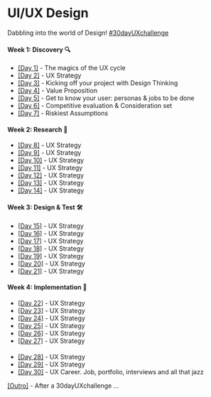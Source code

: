 # UI/UX Design

Dabbling into the world of Design! [#30dayUXchallenge](https://medium.com/envato/why-were-embarking-on-a-30dayuxchallenge-e3d9f1bc1ac6)

#### Week 1: Discovery :mag:
- [[Day 1]](https://blog.prototypr.io/30dayuxchallenge-day-1-intro-the-ux-cycle-aa8f96ea0725) - The magics of the UX cycle
- [[Day 2]](https://blog.prototypr.io/30dayuxchallenge-day-2-ux-strategy-c7807f6356d6) - UX Strategy
- [[Day 3]](https://blog.prototypr.io/design-thinking-dab6b9e9d69e) - Kicking off your project with Design Thinking
- [[Day 4]](https://blog.prototypr.io/30dayuxchallenge-day-4-value-proposition-2ef1b20bfc0a) - Value Proposition
- [[Day 5]](https://blog.prototypr.io/30dayuxchallenge-day-5-get-to-know-your-user-personas-jobs-to-be-done-d0c272ffed58) - Get to know your user: personas & jobs to be done
- [[Day 6]](https://blog.prototypr.io/competitor-evaluation-consideration-set-8ce593d132d6) - Competitive evaluation & Consideration set
- [[Day 7]](https://blog.prototypr.io/riskiest-assumptions-435268fa247a) - Riskiest Assumptions

#### Week 2: Research :pencil:
- [[Day 8]](https://blog.prototypr.io/30dayuxchallenge-day-2-ux-strategy-c7807f6356d6) - UX Strategy
- [[Day 9]](https://blog.prototypr.io/30dayuxchallenge-day-2-ux-strategy-c7807f6356d6) - UX Strategy
- [[Day 10]](https://blog.prototypr.io/30dayuxchallenge-day-2-ux-strategy-c7807f6356d6) - UX Strategy
- [[Day 11]](https://blog.prototypr.io/30dayuxchallenge-day-2-ux-strategy-c7807f6356d6) - UX Strategy
- [[Day 12]](https://blog.prototypr.io/30dayuxchallenge-day-2-ux-strategy-c7807f6356d6) - UX Strategy
- [[Day 13]](https://blog.prototypr.io/30dayuxchallenge-day-2-ux-strategy-c7807f6356d6) - UX Strategy
- [[Day 14]](https://blog.prototypr.io/30dayuxchallenge-day-2-ux-strategy-c7807f6356d6) - UX Strategy

#### Week 3: Design & Test :hammer_and_wrench:
- [[Day 15]](https://blog.prototypr.io/30dayuxchallenge-day-2-ux-strategy-c7807f6356d6) - UX Strategy
- [[Day 16]](https://blog.prototypr.io/30dayuxchallenge-day-2-ux-strategy-c7807f6356d6) - UX Strategy
- [[Day 17]](https://blog.prototypr.io/30dayuxchallenge-day-2-ux-strategy-c7807f6356d6) - UX Strategy
- [[Day 18]](https://blog.prototypr.io/30dayuxchallenge-day-2-ux-strategy-c7807f6356d6) - UX Strategy
- [[Day 19]](https://blog.prototypr.io/30dayuxchallenge-day-2-ux-strategy-c7807f6356d6) - UX Strategy
- [[Day 20]](https://blog.prototypr.io/30dayuxchallenge-day-2-ux-strategy-c7807f6356d6) - UX Strategy
- [[Day 21]](https://blog.prototypr.io/30dayuxchallenge-day-2-ux-strategy-c7807f6356d6) - UX Strategy

#### Week 4: Implementation :pencil:
- [[Day 22]](https://blog.prototypr.io/30dayuxchallenge-day-2-ux-strategy-c7807f6356d6) - UX Strategy
- [[Day 23]](https://blog.prototypr.io/30dayuxchallenge-day-2-ux-strategy-c7807f6356d6) - UX Strategy
- [[Day 24]](https://blog.prototypr.io/30dayuxchallenge-day-2-ux-strategy-c7807f6356d6) - UX Strategy
- [[Day 25]](https://blog.prototypr.io/30dayuxchallenge-day-2-ux-strategy-c7807f6356d6) - UX Strategy
- [[Day 26]](https://blog.prototypr.io/30dayuxchallenge-day-2-ux-strategy-c7807f6356d6) - UX Strategy
- [[Day 27]](https://blog.prototypr.io/30dayuxchallenge-day-2-ux-strategy-c7807f6356d6) - UX Strategy

#### 
- [[Day 28]](https://blog.prototypr.io/30dayuxchallenge-day-2-ux-strategy-c7807f6356d6) - UX Strategy
- [[Day 29]](https://blog.prototypr.io/30dayuxchallenge-day-2-ux-strategy-c7807f6356d6) - UX Strategy
- [[Day 30]]() - UX Career. Job, portfolio, interviews and all that jazz

[[Outro]](https://medium.com/@uxbootcamp/after-a-30dayuxchallenge-5b340fbeaf8e) - After a 30dayUXchallenge ...
